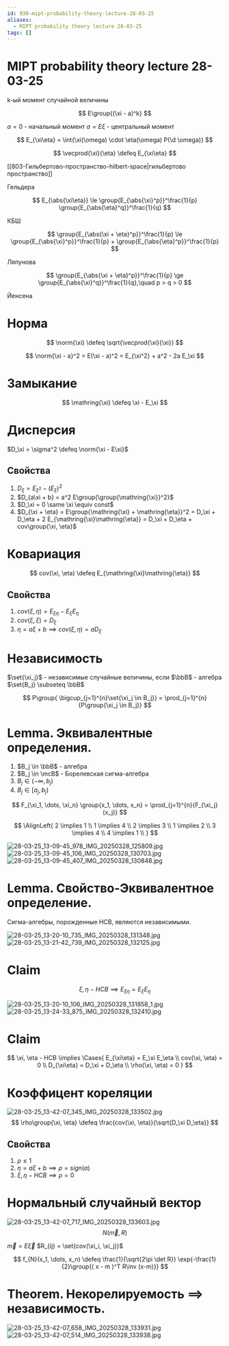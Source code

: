 ```yaml
---
id: 930-mipt-probability-theory-lecture-28-03-25
aliases:
  - MIPT probability theory lecture 28-03-25
tags: []
---
```


# MIPT probability theory lecture 28-03-25

k-ый момент случайной величины

$$
E\group{(\xi - a)^k}
$$

$a = 0$ - начальный момент
$a = E\xi$ - центральный момент

$$
E_{\xi\eta} = \int{\xi(\omega) \cdot \eta(\omega) P(\d \omega)}
$$

$$
\vecprod{\xi}{\eta} \defeq E_{\xi\eta}
$$

[[803-Гильбертово-пространство-hilbert-space|гильбертово пространство]]

Гельдера

$$
E_{\abs{\xi\eta}} \le \group{E_{\abs{\xi}^p}}^\frac{1}{p} \group{E_{\abs{\eta}^q}}^\frac{1}{q}
$$

КБШ

$$
\group{E_{\abs{\xi + \eta}^p}}^\frac{1}{p} \le
\group{E_{\abs{\xi}^p}}^\frac{1}{p} + \group{E_{\abs{\eta}^p}}^\frac{1}{p}
$$

Ляпунова

$$
\group{E_{\abs{\xi + \eta}^p}}^\frac{1}{p} \ge
\group{E_{\abs{\xi}^q}}^\frac{1}{q},\quad
p > q > 0
$$

Йенсена

$$
$$

# Норма

$$
\norm{\xi} \defeq \sqrt{\vecprod{\xi}{\xi}}
$$

$$
\norm{\xi - a}^2 = E(\xi - a)^2 = E_{\xi^2} + a^2 - 2a E_\xi
$$

# Замыкание

$$
\mathring{\xi} \defeq \xi - E_\xi
$$

# Дисперсия

$D_\xi = \sigma^2 \defeq \norm{\xi - E\xi}$

## Свойства

1. $D_\xi = E_{\xi^2} - (E_\xi)^2$
2. $D_{a\xi + b} = a^2 E\group{\group{\mathring{\xi}}^2}$
3. $D_\xi = 0 \same \xi \equiv const$
4. $D_{\xi + \eta} = 
E\group{\mathring{\xi} + \mathring{\eta}}^2 = 
D_\xi + D_\eta + 2 E_{\mathring{\xi}\mathring{\eta}} = 
D_\xi + D_\eta + cov\group{\xi, \eta}$

# Ковариация

$$
cov(\xi, \eta) \defeq E_{\mathring{\xi}\mathring{\eta}}
$$

## Свойства

1. $cov(\xi, \eta) = E_{\xi\eta} - E_\xi E_\eta$
2. $cov(\xi, \xi) = D_\xi$
3. $\eta = a\xi + b \implies cov(\xi,\eta) = a D_\xi$

# Независимость

$\set{\xi_j}$ - независимые случайные величины, если
$\bbB$ - алгебра
$\set{B_j} \subseteq \bbB$

$$
P\group{ \bigcup_{j=1}^{n}\set{\xi_j \in B_j}} = \prod_{j=1}^{n}{P\group{\xi_j \in B_j}}
$$

# Lemma. Эквивалентные определения.

1. $B_j \in \bbB$ - алгебра
2. $B_j \in \mcB$ - Борелевская сигма-алгебра
3. $B_j \in (-\infty, b_j)$
4. $B_j \in [a_j, b_j)$

$$
F_{\xi_1, \dots, \xi_n} \group{x_1, \dots, x_n} = \prod_{j=1}^{n}{F_{\xi_j}(x_j)}
$$

$$
\AlignLeft{
2 \implies 1 \\
1 \implies 4 \\
2 \implies 3 \\
1 \implies 2 \\
3 \implies 4 \\
4 \implies 1 \\
}
$$

![28-03-25_13-09-45_978_IMG_20250328_125809.jpg](assets/imgs/28-03-25_13-09-45_978_IMG_20250328_125809.jpg)
![28-03-25_13-09-45_106_IMG_20250328_130703.jpg](assets/imgs/28-03-25_13-09-45_106_IMG_20250328_130703.jpg)
![28-03-25_13-09-45_407_IMG_20250328_130848.jpg](assets/imgs/28-03-25_13-09-45_407_IMG_20250328_130848.jpg)

# Lemma. Свойство-Эквивалентное определение.

Сигма-алгебры, порожденные НСВ, являются независимыми.

![28-03-25_13-20-10_735_IMG_20250328_131348.jpg](assets/imgs/28-03-25_13-20-10_735_IMG_20250328_131348.jpg)
![28-03-25_13-21-42_739_IMG_20250328_132125.jpg](assets/imgs/28-03-25_13-21-42_739_IMG_20250328_132125.jpg)

# Claim

$$
\xi, \eta - НСВ \implies E_{\xi\eta} = E_\xi E_\eta
$$

![28-03-25_13-20-10_106_IMG_20250328_131858_1.jpg](assets/imgs/28-03-25_13-20-10_106_IMG_20250328_131858_1.jpg)
![28-03-25_13-24-33_875_IMG_20250328_132410.jpg](assets/imgs/28-03-25_13-24-33_875_IMG_20250328_132410.jpg)

# Claim

$$
\xi, \eta - НСВ \implies \Cases{
E_{\xi\eta} = E_\xi E_\eta \\
cov(\xi, \eta) = 0 \\
D_{\xi\eta} = D_\xi + D_\eta \\
\rho(\xi, \eta) = 0
}
$$

# Коэффицент кореляции

![28-03-25_13-42-07_345_IMG_20250328_133502.jpg](assets/imgs/28-03-25_13-42-07_345_IMG_20250328_133502.jpg)
$$
\rho\group{\xi, \eta} \defeq \frac{cov(\xi, \eta)}{\sqrt{D_\xi D_\eta}}
$$

## Свойства

1. $\rho \le 1$
2. $\eta = a \xi + b \implies \rho = sign(a)$
3. $\xi,\eta - НСВ \implies \rho = 0$

# Нормальный случайный вектор

![28-03-25_13-42-07_717_IMG_20250328_133603.jpg](assets/imgs/28-03-25_13-42-07_717_IMG_20250328_133603.jpg)
$$
N(\vec{m}, R)
$$

$\vec{m} = E{\vec{\xi}}$
$R_{ij} = \set{cov(\xi_i, \xi_j)}$

$$
f_{N}(x_1, \dots, x_n) \defeq \frac{1}{\sqrt{2\pi \det R}} \exp{-\frac{1}{2}\group{( x - m )^T R\inv (x-m)}}
$$

# Theorem. Некорелируемость $\implies$ независимость.

![28-03-25_13-42-07_658_IMG_20250328_133931.jpg](assets/imgs/28-03-25_13-42-07_658_IMG_20250328_133931.jpg)
![28-03-25_13-42-07_514_IMG_20250328_133938.jpg](assets/imgs/28-03-25_13-42-07_514_IMG_20250328_133938.jpg)
